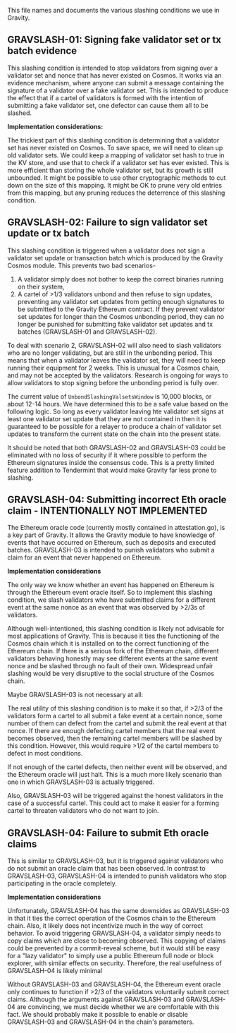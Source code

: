 This file names and documents the various slashing conditions we use in Gravity.

## GRAVSLASH-01: Signing fake validator set or tx batch evidence

This slashing condition is intended to stop validators from signing over a validator set and nonce that has never existed on Cosmos. It works via an evidence mechanism, where anyone can submit a message containing the signature of a validator over a fake validator set. This is intended to produce the effect that if a cartel of validators is formed with the intention of submitting a fake validator set, one defector can cause them all to be slashed.

**Implementation considerations:**

The trickiest part of this slashing condition is determining that a validator set has never existed on Cosmos. To save space, we will need to clean up old validator sets. We could keep a mapping of validator set hash to true in the KV store, and use that to check if a validator set has ever existed. This is more efficient than storing the whole validator set, but its growth is still unbounded. It might be possible to use other cryptographic methods to cut down on the size of this mapping. It might be OK to prune very old entries from this mapping, but any pruning reduces the deterrence of this slashing condition.

## GRAVSLASH-02: Failure to sign validator set update or tx batch

This slashing condition is triggered when a validator does not sign a validator set update or transaction batch which is produced by the Gravity Cosmos module. This prevents two bad scenarios- 

1. A validator simply does not bother to keep the correct binaries running on their system,
2. A cartel of >1/3 validators unbond and then refuse to sign updates, preventing any validator set updates from getting enough signatures to be submitted to the Gravity Ethereum contract. If they prevent validator set updates for longer than the Cosmos unbonding period, they can no longer be punished for submitting fake validator set updates and tx batches (GRAVSLASH-01 and GRAVSLASH-02). 

To deal with scenario 2, GRAVSLASH-02 will also need to slash validators who are no longer validating, but are still in the unbonding period. This means that when a validator leaves the validator set, they will need to keep running their equipment for 2 weeks. This is unusual for a Cosmos chain, and may not be accepted by the validators. Research is ongoing for ways to allow validators to stop signing before the unbonding period is fully over.

The current value of `UnbondSlashingValsetsWindow` is 10,000 blocks, or about 12-14 hours. We have determined this to be a safe value based on the following logic. So long as every validator leaving hte validator set signs at least one validator set update that they are not contained in then it is guaranteed to be possible for a relayer to produce a chain of validator set updates to transform the current state on the chain into the present state.

It should be noted that both GRAVSLASH-02 and GRAVSLASH-03 could be eliminated with no loss of security if it where possible to perform the Ethereum signatures inside the consensus code. This is a pretty limited feature addition to Tendermint that would make Gravity far less prone to slashing.

## GRAVSLASH-04: Submitting incorrect Eth oracle claim - INTENTIONALLY NOT IMPLEMENTED

The Ethereum oracle code (currently mostly contained in attestation.go), is a key part of Gravity. It allows the Gravity module to have knowledge of events that have occurred on Ethereum, such as deposits and executed batches. GRAVSLASH-03 is intended to punish validators who submit a claim for an event that never happened on Ethereum.

**Implementation considerations**

The only way we know whether an event has happened on Ethereum is through the Ethereum event oracle itself. So to implement this slashing condition, we slash validators who have submitted claims for a different event at the same nonce as an event that was observed by >2/3s of validators.

Although well-intentioned, this slashing condition is likely not advisable for most applications of Gravity. This is because it ties the functioning of the Cosmos chain which it is installed on to the correct functioning of the Ethereum chain. If there is a serious fork of the Ethereum chain, different validators behaving honestly may see different events at the same event nonce and be slashed through no fault of their own. Widespread unfair slashing would be very disruptive to the social structure of the Cosmos chain.

Maybe GRAVSLASH-03 is not necessary at all:

The real utility of this slashing condition is to make it so that, if >2/3 of the validators form a cartel to all submit a fake event at a certain nonce, some number of them can defect from the cartel and submit the real event at that nonce. If there are enough defecting cartel members that the real event becomes observed, then the remaining cartel members will be slashed by this condition. However, this would require >1/2 of the cartel members to defect in most conditions. 

If not enough of the cartel defects, then neither event will be observed, and the Ethereum oracle will just halt. This is a much more likely scenario than one in which GRAVSLASH-03 is actually triggered.

Also, GRAVSLASH-03 will be triggered against the honest validators in the case of a successful cartel. This could act to make it easier for a forming cartel to threaten validators who do not want to join.

## GRAVSLASH-04: Failure to submit Eth oracle claims

This is similar to GRAVSLASH-03, but it is triggered against validators who do not submit an oracle claim that has been observed. In contrast to GRAVSLASH-03, GRAVSLASH-04 is intended to punish validators who stop participating in the oracle completely. 

**Implementation considerations**

Unfortunately, GRAVSLASH-04 has the same downsides as GRAVSLASH-03 in that it ties the correct operation of the Cosmos chain to the Ethereum chain. Also, it likely does not incentivize much in the way of correct behavior. To avoid triggering GRAVSLASH-04, a validator simply needs to copy claims which are close to becoming observed. This copying of claims could be prevented by a commit-reveal scheme, but it would still be easy for a "lazy validator" to simply use a public Ethereum full node or block explorer, with similar effects on security. Therefore, the real usefulness of GRAVSLASH-04 is likely minimal

Without GRAVSLASH-03 and GRAVSLASH-04, the Ethereum event oracle only continues to function if >2/3 of the validators voluntarily submit correct claims. Although the arguments against GRAVSLASH-03 and GRAVSLASH-04 are convincing, we must decide whether we are comfortable with this fact. We should probably make it possible to enable or disable GRAVSLASH-03 and GRAVSLASH-04 in the chain's parameters.